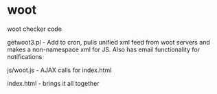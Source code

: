woot
====

woot checker code

getwoot3.pl - Add to cron, pulls unified xml feed from woot servers and makes a non-namespace xml for JS.  Also has email functionality for notifications

js/woot.js - AJAX calls for index.html

index.html - brings it all together


